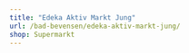 ```yaml
---
title: "Edeka Aktiv Markt Jung"
url: /bad-bevensen/edeka-aktiv-markt-jung/
shop: Supermarkt
---
```

